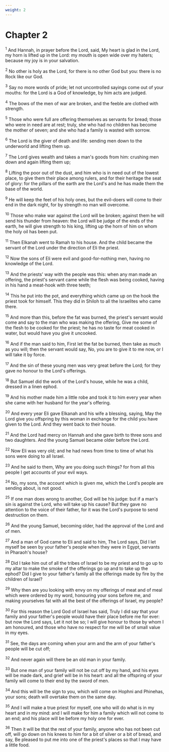```yaml
---
weight: 2
---
```


# Chapter 2

<sup>1</sup> And Hannah, in prayer before the Lord, said, My heart is glad in the Lord, my horn is lifted up in the Lord: my mouth is open wide over my haters; because my joy is in your salvation. 

<sup>2</sup> No other is holy as the Lord, for there is no other God but you: there is no Rock like our God. 

<sup>3</sup> Say no more words of pride; let not uncontrolled sayings come out of your mouths: for the Lord is a God of knowledge, by him acts are judged. 

<sup>4</sup> The bows of the men of war are broken, and the feeble are clothed with strength. 

<sup>5</sup> Those who were full are offering themselves as servants for bread; those who were in need are at rest; truly, she who had no children has become the mother of seven; and she who had a family is wasted with sorrow. 

<sup>6</sup> The Lord is the giver of death and life: sending men down to the underworld and lifting them up. 

<sup>7</sup> The Lord gives wealth and takes a man's goods from him: crushing men down and again lifting them up; 

<sup>8</sup> Lifting the poor out of the dust, and him who is in need out of the lowest place, to give them their place among rulers, and for their heritage the seat of glory: for the pillars of the earth are the Lord's and he has made them the base of the world. 

<sup>9</sup> He will keep the feet of his holy ones, but the evil-doers will come to their end in the dark night, for by strength no man will overcome. 

<sup>10</sup> Those who make war against the Lord will be broken; against them he will send his thunder from heaven: the Lord will be judge of the ends of the earth, he will give strength to his king, lifting up the horn of him on whom the holy oil has been put. 

<sup>11</sup> Then Elkanah went to Ramah to his house. And the child became the servant of the Lord under the direction of Eli the priest. 

<sup>12</sup> Now the sons of Eli were evil and good-for-nothing men, having no knowledge of the Lord. 

<sup>13</sup> And the priests' way with the people was this: when any man made an offering, the priest's servant came while the flesh was being cooked, having in his hand a meat-hook with three teeth; 

<sup>14</sup> This he put into the pot, and everything which came up on the hook the priest took for himself. This they did in Shiloh to all the Israelites who came there. 

<sup>15</sup> And more than this, before the fat was burned, the priest's servant would come and say to the man who was making the offering, Give me some of the flesh to be cooked for the priest; he has no taste for meat cooked in water, but would have you give it uncooked. 

<sup>16</sup> And if the man said to him, First let the fat be burned, then take as much as you will; then the servant would say, No, you are to give it to me now, or I will take it by force. 

<sup>17</sup> And the sin of these young men was very great before the Lord; for they gave no honour to the Lord's offerings. 

<sup>18</sup> But Samuel did the work of the Lord's house, while he was a child, dressed in a linen ephod. 

<sup>19</sup> And his mother made him a little robe and took it to him every year when she came with her husband for the year's offering. 

<sup>20</sup> And every year Eli gave Elkanah and his wife a blessing, saying, May the Lord give you offspring by this woman in exchange for the child you have given to the Lord. And they went back to their house. 

<sup>21</sup> And the Lord had mercy on Hannah and she gave birth to three sons and two daughters. And the young Samuel became older before the Lord. 

<sup>22</sup> Now Eli was very old; and he had news from time to time of what his sons were doing to all Israel. 

<sup>23</sup> And he said to them, Why are you doing such things? for from all this people I get accounts of your evil ways. 

<sup>24</sup> No, my sons, the account which is given me, which the Lord's people are sending about, is not good. 

<sup>25</sup> If one man does wrong to another, God will be his judge: but if a man's sin is against the Lord, who will take up his cause? But they gave no attention to the voice of their father, for it was the Lord's purpose to send destruction on them. 

<sup>26</sup> And the young Samuel, becoming older, had the approval of the Lord and of men. 

<sup>27</sup> And a man of God came to Eli and said to him, The Lord says, Did I let myself be seen by your father's people when they were in Egypt, servants in Pharaoh's house? 

<sup>28</sup> Did I take him out of all the tribes of Israel to be my priest and to go up to my altar to make the smoke of the offerings go up and to take up the ephod? Did I give to your father's family all the offerings made by fire by the children of Israel? 

<sup>29</sup> Why then are you looking with envy on my offerings of meat and of meal which were ordered by my word, honouring your sons before me, and making yourselves fat with all the best of the offerings of Israel, my people? 

<sup>30</sup> For this reason the Lord God of Israel has said, Truly I did say that your family and your father's people would have their place before me for ever: but now the Lord says, Let it not be so; I will give honour to those by whom I am honoured, and those who have no respect for me will be of small value in my eyes. 

<sup>31</sup> See, the days are coming when your arm and the arm of your father's people will be cut off; 

<sup>32</sup> And never again will there be an old man in your family. 

<sup>33</sup> But one man of your family will not be cut off by my hand, and his eyes will be made dark, and grief will be in his heart: and all the offspring of your family will come to their end by the sword of men. 

<sup>34</sup> And this will be the sign to you, which will come on Hophni and Phinehas, your sons; death will overtake them on the same day. 

<sup>35</sup> And I will make a true priest for myself, one who will do what is in my heart and in my mind: and I will make for him a family which will not come to an end; and his place will be before my holy one for ever. 

<sup>36</sup> Then it will be that the rest of your family, anyone who has not been cut off, will go down on his knees to him for a bit of silver or a bit of bread, and say, Be pleased to put me into one of the priest's places so that I may have a little food. 


